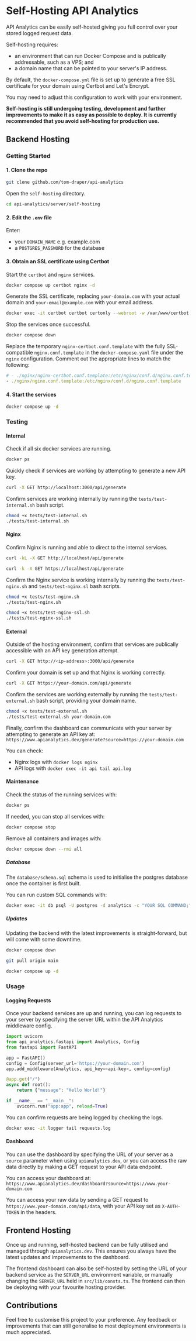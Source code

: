 # Self-Hosting API Analytics

API Analytics can be easily self-hosted giving you full control over your stored logged request data.

Self-hosting requires:

- an environment that can run Docker Compose and is publically addressable, such as a VPS; and
- a domain name that can be pointed to your server's IP address.

By default, the `docker-compose.yml` file is set up to generate a free SSL certificate for your domain using Certbot and Let's Encrypt.

You may need to adjust this configuration to work with your environment.

**Self-hosting is still undergoing testing, development and further improvements to make it as easy as possible to deploy. It is currently recommended that you avoid self-hosting for production use.**

## Backend Hosting

### Getting Started

#### 1. Clone the repo

```bash
git clone github.com/tom-draper/api-analytics
```

Open the `self-hosting` directory.

```bash
cd api-analytics/server/self-hosting
```

#### 2. Edit the `.env` file

Enter:
- your `DOMAIN_NAME` e.g. example.com 
- a `POSTGRES_PASSWORD` for the database

#### 3. Obtain an SSL certificate using Certbot

Start the `certbot` and `nginx` services.

```bash
docker compose up certbot nginx -d
```

Generate the SSL certificate, replacing `your-domain.com` with your actual domain and `your-email@example.com` with your email address.

```bash
docker exec -it certbot certbot certonly --webroot -w /var/www/certbot -d your-domain.com -d www.your-domain.com --agree-tos --email your-email@example.com --no-eff-email
```

Stop the services once successful.

```bash
docker compose down
```

Replace the temporary `nginx-certbot.conf.template` with the fully SSL-compatible `nginx.conf.template` in the `docker-compose.yaml` file under the `nginx` configuration. Comment out the appropriate lines to match the following:

```yaml
# - ./nginx/nginx-certbot.conf.template:/etc/nginx/conf.d/nginx.conf.template
- ./nginx/nginx.conf.template:/etc/nginx/conf.d/nginx.conf.template
```

#### 4. Start the services

```bash
docker compose up -d
```

### Testing

#### Internal

Check if all six docker services are running.

```bash
docker ps
```

Quickly check if services are working by attempting to generate a new API key.

```bash
curl -X GET http://localhost:3000/api/generate
```

Confirm services are working internally by running the `tests/test-internal.sh` bash script.

```bash
chmod +x tests/test-internal.sh
./tests/test-internal.sh
```

#### Nginx

Confirm Nginx is running and able to direct to the internal services.

```bash
curl -kL -X GET http://localhost/api/generate
```

```bash
curl -k -X GET https://localhost/api/generate
```

Confirm the Nginx service is working internally by running the `tests/test-nginx.sh` and  `tests/test-nginx.sl` bash scripts.

```bash
chmod +x tests/test-nginx.sh
./tests/test-nginx.sh

chmod +x tests/test-nginx-ssl.sh
./tests/test-nginx-ssl.sh
```

#### External

Outside of the hosting environment, confirm that services are publically accessible with an API key generation attempt.

```bash
curl -X GET http://<ip-address>:3000/api/generate
```

Confirm your domain is set up and that Nginx is working correctly.

```bash
curl -X GET https://your-domain.com/api/generate
```

Confirm the services are working externally by running the `tests/test-external.sh` bash script, providing your domain name.

```bash
chmod +x tests/test-external.sh
./tests/test-external.sh your-domain.com
```

Finally, confirm the dashboard can communicate with your server by attempting to generate an API key at: `https://www.apianalytics.dev/generate?source=https://your-domain.com`

You can check:
- Nginx logs with `docker logs nginx`
- API logs with `docker exec -it api tail api.log`

#### Maintenance

Check the status of the running services with:

```bash
docker ps
```

If needed, you can stop all services with:

```bash
docker compose stop
```

Remove all containers and images with:

```bash
docker compose down --rmi all
```

##### Database

The `database/schema.sql` schema is used to initialise the postgres database once the container is first built.

You can run custom SQL commands with:

```bash
docker exec -it db psql -U postgres -d analytics -c "YOUR SQL COMMAND;"
```

##### Updates

Updating the backend with the latest improvements is straight-forward, but will come with some downtime.

```bash
docker compose down

git pull origin main

docker compose up -d
```

### Usage

#### Logging Requests

Once your backend services are up and running, you can log requests to your server by specifying the server URL within the API Analytics middleware config.

```py
import uvicorn
from api_analytics.fastapi import Analytics, Config
from fastapi import FastAPI

app = FastAPI()
config = Config(server_url='https://your-domain.com')
app.add_middleware(Analytics, api_key=<api-key>, config=config)

@app.get("/")
async def root():
    return {"message": "Hello World!"}

if __name__ == "__main__":
    uvicorn.run("app:app", reload=True)
```

You can confirm requests are being logged by checking the logs.

```bash
docker exec -it logger tail requests.log
```

#### Dashboard

You can use the dashboard by specifying the URL of your server as a `source` parameter when using `apianalytics.dev`, or you can access the raw data directly by making a GET request to your API data endpoint.

You can access your dashboard at: `https://www.apianalytics.dev/dashboard?source=https://www.your-domain.com`

You can access your raw data by sending a GET request to `https://www.your-domain.com/api/data`, with your API key set as `X-AUTH-TOKEN` in the headers.

## Frontend Hosting

Once up and running, self-hosted backend can be fully utilised and managed through `apianalytics.dev`. This ensures you always have the latest updates and improvements to the dashboard.

The frontend dashboard can also be self-hosted by setting the URL of your backend service as the `SERVER_URL` environment variable, or manually changing the `SERVER_URL` held in `src/lib/consts.ts`. The frontend can then be deploying with your favourite hosting provider.

## Contributions

Feel free to customise this project to your preference. Any feedback or improvements that can still generalise to most deployment environments is much appreciated.